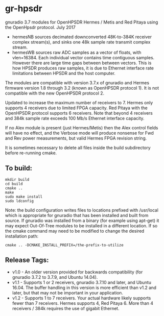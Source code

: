 gr-hpsdr
========

gnuradio 3.7 modules for OpenHPSDR Hermes / Metis and Red Pitaya using the OpenHpsdr protocol.   July 2017

* hermesNB  sources decimated downconverted 48K-to-384K receiver complex stream(s), and sinks one 48k sample rate transmit complex stream.
* hermesWB  sources raw ADC samples as a vector of floats, with vlen=16384. Each individual vector contains time contiguous samples. However there are large time gaps between between vectors. This is how HPSDR produces raw samples, it is due to Ethernet interface rate limitations between HPSDR and the host computer.

The modules are compatible with version 3.7.x of gnuradio and Hermes firmware version 1.8 through 3.2 (known as OpenHPSDR
protocol 1). It is not compatible with the new OpenHPSDR protocol 2.

Updated to increase the maximum number of receivers to 7.  Hermes only supports 4 receivers due to limited FPGA capacity. Red Pitaya with the OpenHPSDR protocol supports 6 receivers.  Note that beyond 4 receivers and 384k sample rate exceeds 100 Mb/s Ethernet interface capacity.

If no Alex module is present (just Hermes/Metis) then the Alex control fields will have no effect, and the Verbose mode will produce nonsense for Fwd and Rev power measurements, but valid Hermes FPGA revision string.

It is sometimes necessary to delete all files inside the build subdirectory before re-running cmake.

To build:
---------

    mkdir build 
    cd build 
    cmake ..
    make 
    sudo make install 
    sudo ldconfig 

Note: the build configuration writes files to locations prefixed with  /usr/local  which is appropriate for gnuradio that has been installed and built from source. If gnuradio was installed from a binary (for example using apt-get) it may expect Out-Of-Tree modules to be installed in a different location. If so the cmake command may need to be modified to change the desired installation path:

    cmake .. -DCMAKE_INSTALL_PREFIX=/the-prefix-to-utilize


Release Tags:
-------------

* v1.0 - An older version provided for backwards compatibility (for gnuradio 3.7.2 to 3.7.9, and Ubuntu 14.04).
* v1.1 - Supports 1 or 2 receivers, gnuradio 3.7.10 and later, and Ubuntu 16.04. The buffer handling in this version is more efficient than v1.2 and later, but that may not be important in your application.
* v1.2 - Supports 1 to 7 receivers. Your actual hardware likely supports fewer than 7 receivers. Hermes supports 4, Red Pitaya 6. More than 4 receivers / 384k requires the use of gigabit Ethernet.


